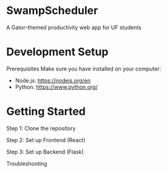 # SwampScheduler
A Gator-themed productivity web app for UF students

# Development Setup
Prerequisites
Make sure you have installed on your computer:
- Node.js: https://nodejs.org/en
- Python: https://www.python.org/

# Getting Started
Step 1: Clone the repository 

Step 2: Set up Frontend (React)

Step 3: Set up Backend (Flask)

Troubleshooting 
```````
